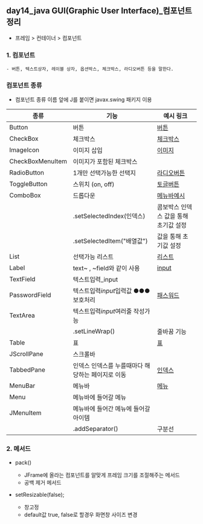 ## day14_java GUI(Graphic User Interface)_컴포넌트정리

- 프레임 > 컨테이너 > 컴포넌트 

### 1. 컴포넌트 
    - 버튼, 텍스트상자, 레이블 상자, 옵션박스, 체크박스, 라디오버튼 등을 말한다.

### 컴포넌트 종류
- 컴포넌트 종류 이름 앞에 J를 붙이면 javax.swing 패키지 이용

| 종류             | 기능                                     | 예시 링크                               |
| ---------------- | -------------------------------------- | ------------------------------------- |
| Button           | 버튼                                    |   [버튼](https://github.com/hyeah0/SmartWeb_Contents_WebApplication_developer_class/blob/main/1_Java/2.%20GUI%EC%9D%91%EC%9A%A9/Ex06_JButton.java)                         |
| CheckBox         | 체크박스                                 |    [체크박스](https://github.com/hyeah0/SmartWeb_Contents_WebApplication_developer_class/blob/main/1_Java/2.%20GUI%EC%9D%91%EC%9A%A9/Ex07_JCheckBox.java)                        |
| ImageIcon        | 이미지 삽입                               |    [이미지](https://github.com/hyeah0/SmartWeb_Contents_WebApplication_developer_class/blob/main/1_Java/2.%20GUI%EC%9D%91%EC%9A%A9/Ex08_JCheckBox.java)                        |
| CheckBoxMenuItem | 이미지가 포함된 체크박스                      |                          |
| RadioButton      | 1개만 선택가능한 선택지                      |     [라디오버튼](https://github.com/hyeah0/SmartWeb_Contents_WebApplication_developer_class/blob/main/1_Java/2.%20GUI%EC%9D%91%EC%9A%A9/Ex09_JRadioButton_d14.java)                    |
| ToggleButton     | 스위치 (on, off)                         |    [토글버튼](https://github.com/hyeah0/SmartWeb_Contents_WebApplication_developer_class/blob/main/1_Java/2.%20GUI%EC%9D%91%EC%9A%A9/Ex10_JToggleButton.java)                          |
| ComboBox         | 드롭다운                                  |   [메뉴바예시]()                         |
|                  | .setSelectedIndex(인덱스)                 | 콤보박스 인덱스 값을 통해 초기값 설정          |
|                  | .setSelectedItem("배열값")                | 값을 통해 초기값 설정                      |
| List             | 선택가능 리스트                             |   [리스트](https://github.com/hyeah0/SmartWeb_Contents_WebApplication_developer_class/blob/main/1_Java/2.%20GUI%EC%9D%91%EC%9A%A9/Ex12_JList.java)                         |
| Label            | text~ , ~field와 같이 사용                 |   [input](https://github.com/hyeah0/SmartWeb_Contents_WebApplication_developer_class/blob/main/1_Java/2.%20GUI%EC%9D%91%EC%9A%A9/Ex13_JLabel_JTextField.java)                         |
| TextField        | 텍스트입력\_input                          |                           |
| PasswordField    | 텍스트입력*input*입력값 ●●● 보호처리           |   [패스워드](https://github.com/hyeah0/SmartWeb_Contents_WebApplication_developer_class/blob/main/1_Java/2.%20GUI%EC%9D%91%EC%9A%A9/Ex17_ETC.java)                         |
| TextArea         | 텍스트입력*input*여러줄 작성가능               |                          |
|                  | .setLineWrap()                           | 줄바꿈 기능                             |
| Table            | 표                                       |   [표](https://github.com/hyeah0/SmartWeb_Contents_WebApplication_developer_class/blob/main/1_Java/2.%20GUI%EC%9D%91%EC%9A%A9/Ex14_JTable.java)                         |
| JScrollPane      | 스크롤바                                   |                          |
| TabbedPane       | 인덱스 인덱스를 누를때마다 해당하는 페이지로 이동    |   [인덱스](https://github.com/hyeah0/SmartWeb_Contents_WebApplication_developer_class/blob/main/1_Java/2.%20GUI%EC%9D%91%EC%9A%A9/Ex15_JTabbedPane.java)                         |
| MenuBar          | 메뉴바                                     |  [메뉴](https://github.com/hyeah0/SmartWeb_Contents_WebApplication_developer_class/blob/main/1_Java/2.%20GUI%EC%9D%91%EC%9A%A9/Ex16_JMenu.java)                          |
| Menu             | 메뉴바에 들어갈 메뉴                          |                           |
| JMenuItem        | 메뉴바에 들어간 메뉴에 들어갈 아이템              |                       |
|                  | .addSeparator()                          | 구분선                                 |

### 2. 메서드
- pack()
    - JFrame에 올라는 컴포넌트를 알맞게 프레임 크기를 조절해주는 메서드
    - 공백 제거 메서드
 
- setResizable(false); 
    - 창고정 
    - default값 true, false로 할경우 화면창 사이즈 변경 
